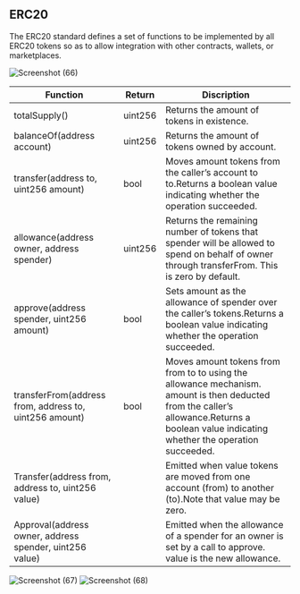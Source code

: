 ## ERC20

The ERC20 standard defines a set of functions to be implemented by all ERC20 tokens so as to allow integration with other contracts, wallets, or marketplaces.



![Screenshot (66)](https://user-images.githubusercontent.com/82324643/206461914-ec6b81ab-92a8-4c17-8901-6cc74d254eb0.png)



| **Function**  | **Return** | **Discription**|
| --------------- | --------------- |------------|
| totalSupply()  | uint256 | Returns the amount of tokens in existence.|
| balanceOf(address account) | uint256 | Returns the amount of tokens owned by account.|
| transfer(address to, uint256 amount) | bool|Moves amount tokens from the caller’s account to to.Returns a boolean value indicating whether the operation succeeded.|
| allowance(address owner, address spender) | uint256 | Returns the remaining number of tokens that spender will be allowed to spend on behalf of owner through transferFrom. This is zero by default.|
| approve(address spender, uint256 amount) | bool | Sets amount as the allowance of spender over the caller’s tokens.Returns a boolean value indicating whether the operation succeeded.|
|  transferFrom(address from, address to, uint256 amount) | bool |Moves amount tokens from from to to using the allowance mechanism. amount is then deducted from the caller’s allowance.Returns a boolean value indicating whether the operation succeeded.|
| Transfer(address from, address to, uint256 value)  | | Emitted when value tokens are moved from one account (from) to another (to).Note that value may be zero.|
|Approval(address owner, address spender, uint256 value) |  | Emitted when the allowance of a spender for an owner is set by a call to approve. value is the new allowance.|




![Screenshot (67)](https://user-images.githubusercontent.com/82324643/206461931-e98e8702-9afc-477b-8e52-e4a69169c6aa.png)
![Screenshot (68)](https://user-images.githubusercontent.com/82324643/206461939-86caef02-8075-4131-8610-ef0ab87c7ef4.png)
